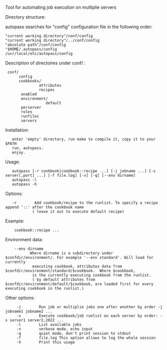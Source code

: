 Tool for automating job execution on multiplie servers


Directory structure:

autopass searches for "config" configuration file in the following order:

    "current working directory"/conf/config
    "current working directory"/../conf/config
    "absolute path"/conf/config
    "$HOME/.autopass/config
    /usr/local/etc/autopass/config


Description of directoires under conf/ :


     conf/
          config
          cookbooks/
                   attributes
                   recipes
           enabled
           environment/
                      default
           perserver
           roles
           runfiles
           servers


Installation:


       enter 'empty' directory, run make to compile it, copy it to your $PATH
       run, autopass.
       enjoy.


Usage:


       autopass [-r cookbook|cookbook::recipe ...] [-j jobname ...] [-s server[,port] ...] [-f file.log] [-v] [-q] [--env dirname]
       autopass -l
       autopass -h

Options:


       -r        Add cookbook/recipe to the runlist. To specify a recipe append '::' after the cookbook name
                ( leave it out to execute default recipe)


Example:


        cookbook::recipe ...


Environment data:


        --env dirname
               Where dirname is a subdirectory under $confdir/environment/. For example '--env standard'. Will load for currently
                executing cookbook, attributes data from $confdir/environment/standard/$cookbook.  Where $cookbook,
                is the currently executing cookbook from the runlist.
                ( by default attributes from $confdir/environment/default/$cookbook, are loaded first for every executing cookbook in the runlist.)



Other options:



         -j        Run job or multiplie jobs one after another by order -j jobname1 jobname2 ...
         -s        Execute cookbook/job runlist on each server by order: -s server1 server2,2022 ...
         -l        List available jobs
         -v        verbose mode, echo input
         -q        quiet mode, don't print session to stdout
         -f        file.log This option allows to log the whole session
         -h        Print this usage

